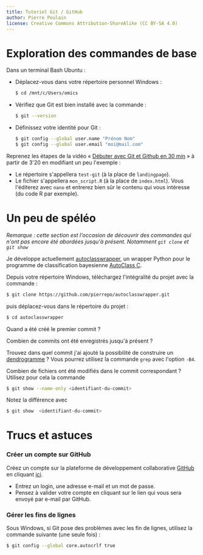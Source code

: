 ```yaml
---
title: Tutoriel Git / GitHub
author: Pierre Poulain
license: Creative Commons Attribution-ShareAlike (CC BY-SA 4.0)
---
```


# Exploration des commandes de base

Dans un terminal Bash Ubuntu :

- Déplacez-vous dans votre répertoire personnel Windows :
    ```bash
    $ cd /mnt/c/Users/omics
    ```
- Vérifiez que Git est bien installé avec la commande :
    ```bash
    $ git --version
    ```
- Définissez votre identité pour Git :
    ```bash
    $ git config --global user.name "Prénom Nom"
    $ git config --global user.email "moi@mail.com"
    ```

Reprenez les étapes de la vidéo « [Débuter avec Git et Github en 30 min](https://www.youtube.com/watch?v=hPfgekYUKgk) » à partir de 3'20 en modifiant un peu l'exemple :
- Le répertoire s'appellera `test-git` (à la place de `landingpage`).
- Le fichier s'appellera `mon_script.R` (à la place de `index.html`). Vous l'éditerez avec `nano` et entrerez bien sûr le contenu qui vous intéresse (du code R par exemple).


# Un peu de spéléo

*Remarque : cette section est l'occasion de découvrir des commandes qui n'ont pas encore été abordées jusqu'à présent. Notamment `git clone` et `git show`*

Je développe actuellement [autoclasswrapper](https://github.com/pierrepo/autoclasswrapper), un wrapper Python pour le programme de classification bayesienne  [AutoClass C](https://ti.arc.nasa.gov/tech/rse/synthesis-projects-applications/autoclass/autoclass-c/).

Depuis votre répertoire Windows, téléchargez l'intégralité du projet avec la commande :
```bash
$ git clone https://github.com/pierrepo/autoclasswrapper.git
```

puis déplacez-vous dans le répertoire du projet :
```bash
$ cd autoclasswrapper
```

Quand a été créé le premier commit ?

Combien de commits ont été enregistrés jusqu'à présent ?

Trouvez dans quel commit j'ai ajouté la possibilité de construire un [dendrogramme](https://en.wikipedia.org/wiki/Dendrogram) ? Vous pourrez utilisez la commande `grep` avec l'option `-B4`.


Combien de fichiers ont été modifiés dans le commit correspondant ? Utilisez pour cela la commande

```bash
$ git show --name-only <identifiant-du-commit>
```

Notez la différence avec
```bash
$ git show  <identifiant-du-commit>
```

# Trucs et astuces
 
### Créer un compte sur GitHub

Créez un compte sur la plateforme de développement collaborative [GitHub](https://github.com/) en cliquant [ici](https://github.com/join).

- Entrez un login, une adresse e-mail et un mot de passe.
- Pensez à valider votre compte en cliquant sur le lien qui vous sera envoyé par e-mail par GitHub.

###  Gérer les fins de lignes

Sous Windows, si Git pose des problèmes avec les fin de lignes, utilisez la commande suivante (une seule fois) :
```bash
$ git config --global core.autocrlf true
```